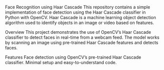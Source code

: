 Face Recognition using Haar Cascade
This repository contains a simple implementation of face detection using the Haar Cascade classifier in Python with OpenCV. Haar Cascade is a machine learning object detection algorithm used to identify objects in an image or video based on features.

Overview
This project demonstrates the use of OpenCV’s Haar Cascade classifier to detect faces in real-time from a webcam feed. The model works by scanning an image using pre-trained Haar Cascade features and detects faces.

Features
Face detection using OpenCV’s pre-trained Haar Cascade classifier.
Minimal setup and easy-to-understand code.
